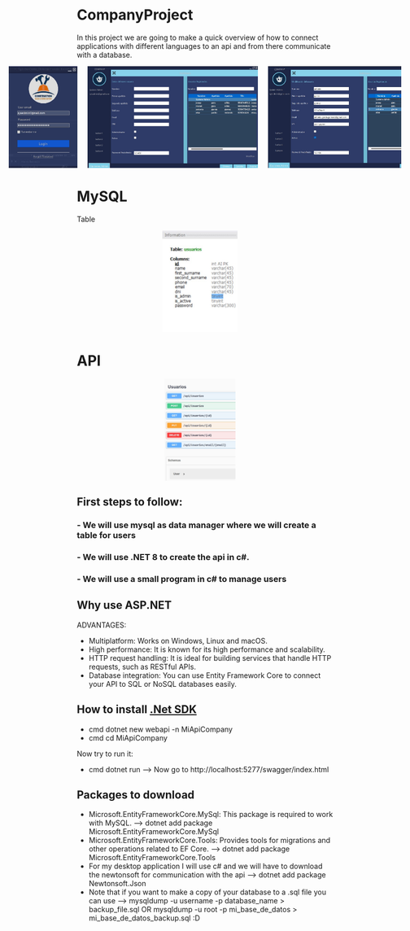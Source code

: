# CompanyProject
In this project we are going to make a quick overview of how to connect applications with different languages to an api and from there communicate with a database.

<div style="display: flex; justify-content: center; align-items: center;" width="100%">
    <img src="images/login.jpg" alt="Logo del Proyecto" width="auto" height="200px" style="margin-right: 20px;">
    <img src="images/crud.jpg" alt="Logo del Proyecto" width="auto" height="200px" style="margin-right: 20px;">
    <img src="images/crud2.jpg" alt="Logo del Proyecto" width="auto" height="200px">
</div>

# MySQL
Table

<div style="display: flex; justify-content: center; align-items: center;" width="100%">
    <img src="images/tabla.jpg" alt="Logo del Proyecto" width="auto" height="200px" style="margin-right: 20px;">
</div>

# API

<div style="display: flex; justify-content: center; align-items: center;" width="100%">
    <img src="images/swag.jpg" alt="Logo del Proyecto" width="auto" height="200px" style="margin-right: 20px;">
</div>

## First steps to follow: 
### - We will use mysql as data manager where we will create a table for users
### - We will use .NET 8 to create the api in c#.
### - We will use a small program in c# to manage users

## Why use ASP.NET
ADVANTAGES:
- Multiplatform: Works on Windows, Linux and macOS.
- High performance: It is known for its high performance and scalability.
- HTTP request handling: It is ideal for building services that handle HTTP requests, such as RESTful APIs.
- Database integration: You can use Entity Framework Core to connect your API to SQL or NoSQL databases easily.

## How to install [.Net SDK](https://dotnet.microsoft.com/es-es/download)
- cmd dotnet new webapi -n MiApiCompany
- cmd cd MiApiCompany

Now try to run it:
- cmd dotnet run --> Now go to http://localhost:5277/swagger/index.html

## Packages to download
- Microsoft.EntityFrameworkCore.MySql: This package is required to work with MySQL. --> dotnet add package Microsoft.EntityFrameworkCore.MySql
- Microsoft.EntityFrameworkCore.Tools: Provides tools for migrations and other operations related to EF Core. --> dotnet add package Microsoft.EntityFrameworkCore.Tools
- For my desktop application I will use c# and we will have to download the newtonsoft for communication with the api --> dotnet add package Newtonsoft.Json
- Note that if you want to make a copy of your database to a .sql file you can use --> mysqldump -u username -p database_name > backup_file.sql OR mysqldump -u root -p mi_base_de_datos > mi_base_de_datos_backup.sql :D
